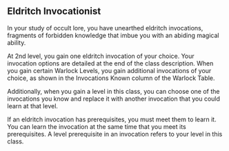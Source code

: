 ## Eldritch Invocationist
In your study of occult lore, you have unearthed eldritch invocations, fragments of forbidden knowledge that imbue you with an abiding magical ability.

At 2nd level, you gain one eldritch invocation of your choice.
Your invocation options are detailed at the end of the class description.
When you gain certain Warlock Levels, you gain additional invocations of your choice, as shown in the Invocations Known column of the Warlock Table.

Additionally, when you gain a level in this class, you can choose one of the invocations you know and replace it with another invocation that you could learn at that level.

If an eldritch invocation has prerequisites, you must meet them to learn it.
You can learn the invocation at the same time that you meet its prerequisites.
A level prerequisite in an invocation refers to your level in this class.

<!--

-<< CHANGES >>-
- the phrase *without materials* is removed
- many invocations that let you cast a spell once have been removed
-> those lost spells have been added to the warlock spell list instead
- most invocations have reduced level prereqs
- book of ancient secrets is buffed
-> allows for those ritual spells to be cast using a spell slot
-> allows for other warlock spells to be cast as a ritual
- added 'arcing blast' to double eldritch blast damage
-> eldritch blast has been changed
-> eldritch blast is a bonus action to cast, doesn't level, can be upcast, deals lightning damage, and deals 1d8 damage

-<< TODO >>-
- maybe add more invocations
- improve book of ancient secrets wording

-<< COMMENTARY >>-
- I hated the invocations that let you cast a spell once per long rest
-> a warlock's abilities should all recharge on a short rest, sans a few exceptions
-> these invocations might as well be added to spell list
-> too much micromanagement
-> the ones that let you cast level 1+ spells for free are great, though
- most the abilities have been unchanged
- the levels have been reduced
-> you can't learn an invocation that casts a leveled spell for free unless you have spell slots for the next level up, at least.

-->
